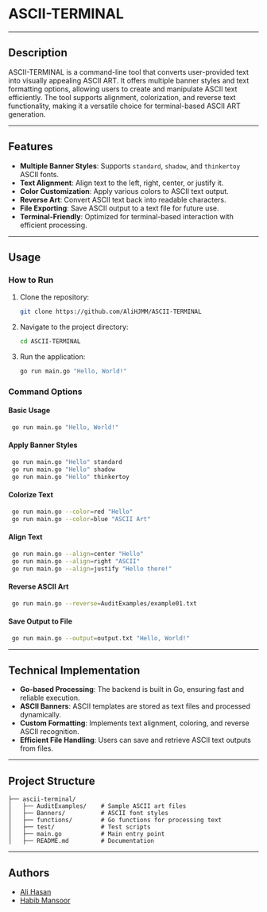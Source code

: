 # ASCII-TERMINAL

---

## **Description**

ASCII-TERMINAL is a command-line tool that converts user-provided text into visually appealing ASCII ART. It offers multiple banner styles and text formatting options, allowing users to create and manipulate ASCII text efficiently. The tool supports alignment, colorization, and reverse text functionality, making it a versatile choice for terminal-based ASCII ART generation.

---

## **Features**

- **Multiple Banner Styles**: Supports `standard`, `shadow`, and `thinkertoy` ASCII fonts.
- **Text Alignment**: Align text to the left, right, center, or justify it.
- **Color Customization**: Apply various colors to ASCII text output.
- **Reverse Art**: Convert ASCII text back into readable characters.
- **File Exporting**: Save ASCII output to a text file for future use.
- **Terminal-Friendly**: Optimized for terminal-based interaction with efficient processing.

---

## **Usage**

### **How to Run**

1. Clone the repository:
   ```bash
   git clone https://github.com/AliHJMM/ASCII-TERMINAL
   ```
2. Navigate to the project directory:
   ```bash
   cd ASCII-TERMINAL
   ```
3. Run the application:
   ```bash
   go run main.go "Hello, World!"
   ```

### **Command Options**

#### **Basic Usage**

```bash
 go run main.go "Hello, World!"
```

#### **Apply Banner Styles**

```bash
 go run main.go "Hello" standard
 go run main.go "Hello" shadow
 go run main.go "Hello" thinkertoy
```

#### **Colorize Text**

```bash
 go run main.go --color=red "Hello"
 go run main.go --color=blue "ASCII Art"
```

#### **Align Text**

```bash
 go run main.go --align=center "Hello"
 go run main.go --align=right "ASCII"
 go run main.go --align=justify "Hello there!"
```

#### **Reverse ASCII Art**

```bash
 go run main.go --reverse=AuditExamples/example01.txt
```

#### **Save Output to File**

```bash
 go run main.go --output=output.txt "Hello, World!"
```

---

## **Technical Implementation**

- **Go-based Processing**: The backend is built in Go, ensuring fast and reliable execution.
- **ASCII Banners**: ASCII templates are stored as text files and processed dynamically.
- **Custom Formatting**: Implements text alignment, coloring, and reverse ASCII recognition.
- **Efficient File Handling**: Users can save and retrieve ASCII text outputs from files.

---

## **Project Structure**

```
├── ascii-terminal/
│   ├── AuditExamples/    # Sample ASCII art files
│   ├── Banners/          # ASCII font styles
│   ├── functions/        # Go functions for processing text
│   ├── test/             # Test scripts
│   ├── main.go           # Main entry point
│   ├── README.md         # Documentation
```

---

## **Authors**

- [Ali Hasan](https://github.com/AliHJMM)
- [Habib Mansoor](https://github.com/7abib04)
